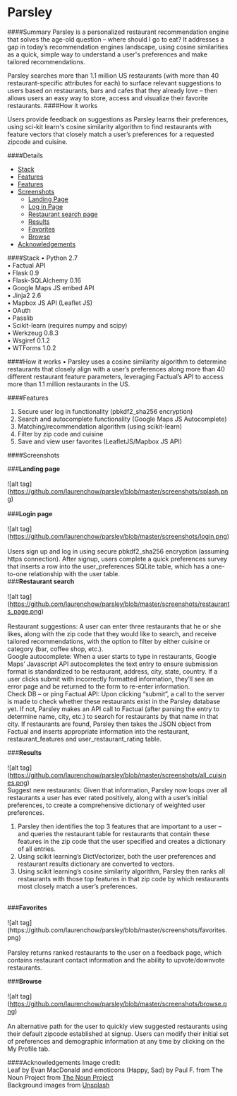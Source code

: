 Parsley
=======
####Summary
Parsley is a personalized restaurant recommendation engine that solves the age-old question – where should I go to eat? It addresses a gap in today’s recommendation engines landscape, using cosine similarities as a quick, simple way to understand a user's preferences and make tailored recommendations.

Parsley searches more than 1.1 million US restaurants (with more than 40 restaurant-specific attributes for each) to surface relevant suggestions to users based on restaurants, bars and cafes that they already love – then allows users an easy way to store, access and visualize their favorite restaurants. 
####How it works






Users provide feedback on suggestions as Parsley learns their preferences, using sci-kit learn's cosine similarity algorithm to find restaurants with feature vectors that closely match a user’s preferences for a requested zipcode and cuisine.

####Details
- [Stack](#stack)
- [Features](#how-it-works)
- [Features](#features)
- [Screenshots](#screenshots) 
  - [Landing Page](#landing-page)
  - [Log in Page](#login-page)
  - [Restaurant search page](#search)
  - [Results](#results)
  - [Favorites](#favorites)
  - [Browse](#browse)
- [Acknowledgements](#acknowledgements)

####Stack
•	Python 2.7 <br>
•	Factual API <br>
•	Flask 0.9<br>
•	Flask-SQLAlchemy 0.16<br>
•	Google Maps JS embed API  <br>
•	Jinja2 2.6<br>
•	Mapbox JS API (Leaflet JS) <br>
•	OAuth<br>
•	Passlib <br>
•	Scikit-learn (requires numpy and scipy)<br>
•	Werkzeug 0.8.3<br>
•	Wsgiref 0.1.2<br>
•	WTForms 1.0.2<br>

####How it works
•	Parsley uses a cosine similarity algorithm to determine restaurants that closely align with a user’s preferences along more than 40 different restaurant feature parameters, leveraging Factual’s API to access more than 1.1 million restaurants in the US. 

####Features 
1.	Secure user log in functionality (pbkdf2_sha256 encryption) <br>
2.	Search and autocomplete functionality (Google Maps JS Autocomplete)<br>
3.	Matching/recommendation algorithm (using scikit-learn) <br>
4.	Filter by zip code and cuisine <br>
5.	Save and view user favorites (LeafletJS/Mapbox JS API)<br>
 
####Screenshots

###<strong>Landing page</strong><br><br>
![alt tag] (https://github.com/laurenchow/parsley/blob/master/screenshots/splash.png)<br><br>
###<strong>Login page</strong><br><br>
![alt tag] (https://github.com/laurenchow/parsley/blob/master/screenshots/login.png)<br><br>
Users sign up and log in using secure pbkdf2_sha256 encryption (assuming https connection). After signup, users complete a quick preferences survey that inserts a row into the user_preferences SQLite table, which has a one-to-one relationship with the user table.  
###<strong>Restaurant search</strong><br><br>
![alt tag] (https://github.com/laurenchow/parsley/blob/master/screenshots/restaurants_page.png)<br><br>
Restaurant suggestions: A user can enter three restaurants that he or she likes, along with the zip code that they would like to search, and receive tailored recommendations, with the option to filter by either cuisine or category (bar, coffee shop, etc.).
<br>
Google autocomplete: 
When a user starts to type in restaurants, Google Maps’ Javascript API autocompletes the text entry to ensure submission format is standardized to be restaurant, address, city, state, country.
If a user clicks submit with incorrectly formatted information, they’ll see an error page and be returned to the form to re-enter information.
<br>
Check DB – or ping Factual API: 
Upon clicking “submit”, a call to the server is made to check whether these restaurants exist in the Parsley database yet. If not, Parsley makes an API call to Factual (after parsing the entry to determine name, city, etc.) to search for restaurants by that name in that city. If restaurants are found, Parsley then takes the JSON object from Factual and inserts appropriate information into the restaurant, restaurant_features and user_restaurant_rating table. 
<br>

###<strong>Results </strong><br><br>
![alt tag] (https://github.com/laurenchow/parsley/blob/master/screenshots/all_cuisines.png)<br>
Suggest new restaurants:
Given that information, Parsley now loops over all restaurants a user has ever rated positively, along with a user’s initial preferences, to create a comprehensive dictionary of weighted user preferences. 
1.	Parsley then identifies the top 3 features that are important to a user – and queries the restaurant table for restaurants that contain these features in the zip code that the user specified and creates a dictionary of all entries.
2.	Using scikit learning’s DictVectorizer, both the user preferences and restaurant results dictionary are converted to vectors.
3.	Using scikit learning’s cosine similarity algorithm, Parsley then ranks all restaurants with those top features in that zip code by which restaurants most closely match a user’s preferences. 
<br>
###<strong>Favorites</strong><br><br>
![alt tag] (https://github.com/laurenchow/parsley/blob/master/screenshots/favorites.png)<br><br>
Parsley returns ranked restaurants to the user on a feedback page, which contains restaurant contact information and the ability to upvote/downvote restaurants.
<be>

###<strong>Browse</strong><br><br>
![alt tag] (https://github.com/laurenchow/parsley/blob/master/screenshots/browse.png)<br><br>
An alternative path for the user to quickly view suggested restaurants using their default zipcode established at signup. Users can modify their initial set of preferences and demographic information at any time by clicking on the My Profile tab.
<br>

####Acknowledgements
Image credit:<br>
Leaf by Evan MacDonald and emoticons (Happy, Sad)  by Paul F. from The Noun Project from <a href = "https://www.http://thenounproject.com/"> The Noun Project</a><br>
Background images from <a href = "https://unsplash.com/grid"> Unsplash
 


 
